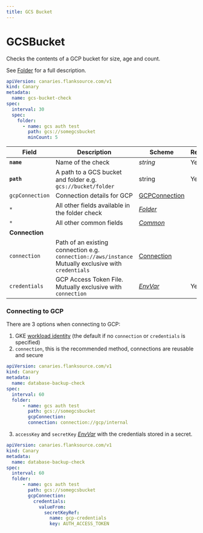 ```yaml
---
title: GCS Bucket
---
```


# <Icon name="gcsBucket"/> GCSBucket

Checks the contents of a GCP bucket for size, age and count.

See [Folder](folder) for a full description.

```yaml title="gcs-folder-check.yaml"
apiVersion: canaries.flanksource.com/v1
kind: Canary
metadata:
  name: gcs-bucket-check
spec:
  interval: 30
  spec:
    folder:
      - name: gcs auth test
        path: gcs://somegcsbucket
        minCount: 5
```

| Field | Description | Scheme | Required |
| ----- | ----------- | ------ | -------- |
| **`name`** | Name of the check                                            | *string*              | Yes      |
| **`path`** | A path to a GCS bucket and folder e.g. `gcs://bucket/folder` | string                | Yes      |
| `gcpConnection` | Connection details for GCP | [GCPConnection](#gcp-connection) |  |
| `*`        | All other fields available in the folder check               | [*Folder*](folder) |          |
| `*` | All other common fields | [*Common*](common) | |
| **Connection** |  |  | |
| `connection` | Path of an existing connection e.g. `connection://aws/instance` <br/>Mutually exclusive with `credentials`  <br/> <Commercial/> | [Connection](../../concepts/connections) | |
| `credentials` | GCP Access Token File. Mutually exclusive with `connection` | [*EnvVar*](../../concepts/authentication/#envvar) | Yes |

### Connecting to GCP

There are 3 options when connecting to GCP:

1. GKE [workload identity](https://cloud.google.com/kubernetes-engine/docs/how-to/workload-identity) (the default if no `connection` or `credentials` is specified)
2. `connection`, this is the recommended method, connections are reusable and secure

```yaml title="aws-connection.yaml"
apiVersion: canaries.flanksource.com/v1
kind: Canary
metadata:
  name: database-backup-check
spec:
  interval: 60
  folder:
      - name: gcs auth test
        path: gcs://somegcsbucket
        gcpConnection:
        connection: connection://gcp/internal
```

3. `accessKey` and `secretKey` [*EnvVar*](../../concepts/authentication/#envvar) with the credentials stored in a secret.

```yaml title="aws.yaml"
apiVersion: canaries.flanksource.com/v1
kind: Canary
metadata:
  name: database-backup-check
spec:
  interval: 60
  folder:
      - name: gcs auth test
        path: gcs://somegcsbucket
        gcpConnection:
          credentials:
            valueFrom:
              secretKeyRef:
                name: gcp-credentials
                key: AUTH_ACCESS_TOKEN

```
